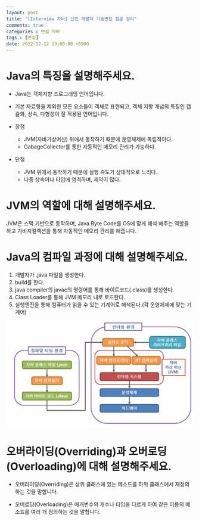 ```yaml
---
layout: post
title: "[Interview 자바] 신입 개발자 기술면접 질문 정리"
comments: true
categories : 면접 자바
tags : [면접]
date: 2022-12-12 13:00:00 +0900
---
```


# Java의 특징을 설명해주세요.

- Java는 객체지향 프로그래밍 언어입니다.
- 기본 자료형을 제외한 모든 요소들이 객체로 표현되고, 객체 지향 개념의 특징인 캡슐화, 상속, 다형성이 잘 적용된 언어입니다.

- 장점

    - JVM(자바가상머신) 위에서 동작하기 때문에 운영체제에 독립적이다.
    - GabageCollector를 통한 자동적인 메모리 관리가 가능하다.

- 단점

    - JVM 위에서 동작하기 때문에 실행 속도가 상대적으로 느리다.
    - 다중 상속이나 타입에 엄격하며, 제약이 많다.

# JVM의 역할에 대해 설명해주세요.

JVM은 스택 기반으로 동작하며, Java Byte Code를 OS에 맞게 해석 해주는 역할을 하고 가비지컬렉션을 통해 자동적인 메모리 관리를 해줍니다.

# Java의 컴파일 과정에 대해 설명해주세요.

1. 개발자가 .java 파일을 생성한다.
2. build를 한다.
3. java compiler의 javac의 명령어를 통해 바이트코드(.class)를 생성한다.
4. Class Loader를 통해 JVM 메모리 내로 로드한다.
5. 실행엔진을 통해 컴퓨터가 읽을 수 있는 기계어로 해석된다.(각 운영체제에 맞는 기계어)

![img.png](img.png)



# 오버라이딩(Overriding)과 오버로딩(Overloading)에 대해 설명해주세요.

- 오버라이딩(Overriding)은 상위 클래스에 있는 메소드를 하위 클래스에서 재정의 하는 것을 말합니다.
  
- 오버로딩(Overloading)은 매개변수의 개수나 타입을 다르게 하여 같은 이름의 메소드를 여러 개 정의하는 것을 말합니다.

